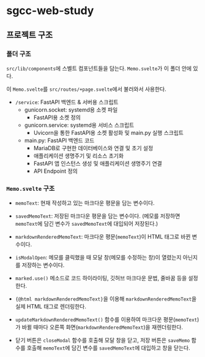 # sgcc-web-study

## 프로젝트 구조

### 폴더 구조

`src/lib/components`에 스벨트 컴포넌트들을 담는다. `Memo.svelte`가 이 폴더 안에 있다.

이 `Memo.svelte`를 `src/routes/+page.svelte`에서 불러와서 사용한다.

- `/service`: FastAPI 백엔드 & 서버용 스크립트
    - gunicorn.socket: systemd용 소켓 파일
        - FastAPI용 소켓 정의
    - gunicorn.service: systemd용 서비스 스크립트
        - Uvicorn을 통한 FastAPI용 소켓 활성화 및 main.py 실행 스크립트
    - main.py: FastAPI 백엔드 코드
        - MariaDB로 구현한 데이터베이스와 연결 및 초기 설정
        - 애플리케이션 생명주기 및 리소스 초기화
        - FastAPI 앱 인스턴스 생성 및 애플리케이션 생명주기 연결
        - API Endpoint 정의 
        

### `Memo.svelte` 구조

- `memoText`: 현재 작성하고 있는 마크다운 평문을 담는 변수이다.

- `savedMemoText`: 저장된 마크다운 평문을 담는 변수이다. (메모를 저장하면 `memoText`에 담긴 변수가 `savedMemoText`에 대입되어 저장된다.)

- `markdownRenderedMemoText`: 마크다운 평문(`memoText`)이 HTML 태그로 바뀐 변수이다.

- `isModalOpen`: 메모를 클릭했을 때 모달 창(메모를 수정하는 창)이 열렸는지 아닌지를 저장하는 변수이다.

- `marked.use()` 메소드로 코드 하이라이팅, 깃허브 마크다운 문법, 줄바꿈 등을 설정한다.

- `{@html markdownRenderedMemoText}`을 이용해 `markdownRenderedMemoText`을 실제 HTML 태그로 렌더링한다.

- `updateMarkdownRenderedMemoText()` 함수를 이용하여 마크다운 평문(`memoText`)가 바뀔 때마다 오른쪽 화면(`markdownRenderedMemoText`)을 재렌더링한다.

- 닫기 버튼은 `closeModal` 함수를 호출해 모달 창을 닫고, 저장 버튼은 `saveMemo` 함수를 호출해 `memoText`에 담긴 변수를 `savedMemoText`에 대입하고 창을 닫는다.